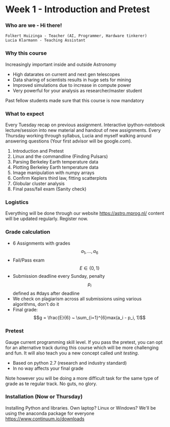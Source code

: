 # Week 1 - Introduction and Pretest

### Who are we - Hi there!

    Folkert Huizinga - Teacher (AI, Programmer, Hardware tinkerer)
    Lucia Klarmann - Teaching Assistant

### Why this course
Increasingly important inside and outside Astronomy

* High datarates on current and next gen telescopes
* Data sharing of scientists results in huge sets for mining
* Improved simulations due to increase in compute power
* Very powerful for your analysis as researcher/master student

Past fellow students made sure that this course is now mandatory

### What to expect
Every Tuesday recap on previous assignment. Interactive ipython-notebook
lecture/session into new material and handout of new assignments. Every Thursday
working through syllabus, Lucia and myself walking around answering questions
(Your first advisor will be google.com).

  1. Introduction and Pretest
  2. Linux and the commandline (Finding Pulsars)
  3. Parsing Berkeley Earth temperature data
  4. Plotting Berkeley Earth temperature data
  5. Image manipulation with numpy arrays
  6. Confirm Keplers third law, fitting scatterplots
  7. Globular cluster analysis
  8. Final pass/fail exam (Sanity check)


### Logistics
Everything will be done through our website https://astro.mprog.nl/ content will
be updated regularly. Register now.

### Grade calculation
* $6$ Assignments with grades $$a_1, ..., a_6$$
* Fail/Pass exam $$E \in \{0, 1\}$$
* Submission deadline every Sunday, penalty $$p_i$$ defined as #days after
deadline
* We check on plagiarism across all submissions using various algorithms, don't
do it
* Final grade: $$g = \frac{E}{6} ~ \sum_{i=1}^{6}max(a_i - p_i, 1)$$

### Pretest
Gauge current programming skill level. If you pass the pretest, you can opt for
an alternative track during this course which will be more challenging and fun.
It will also teach you a new concept called *unit testing*.

 * Based on python 2.7 (research and industry standard)
 * In no way affects your final grade

Note however you will be doing a more difficult task for the same type of grade
as te regular track. No guts, no glory.


### Installation (Now or Thursday)
Installing Python and libraries. Own laptop? Linux or Windows? We'll be using
the anaconda package for everyone https://www.continuum.io/downloads
